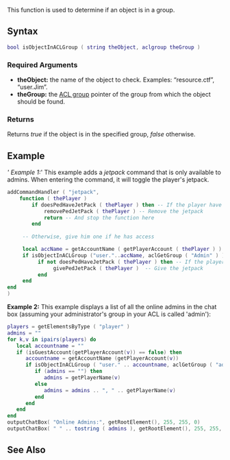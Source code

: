 This function is used to determine if an object is in a group.

Syntax
------

``` lua
bool isObjectInACLGroup ( string theObject, aclgroup theGroup )
```

### Required Arguments

-   **theObject:** the name of the object to check. Examples: “resource.ctf”, “user.Jim”.
-   **theGroup:** the [ACL group](/docs/ACL_group.md "wikilink") pointer of the group from which the object should be found.

### Returns

Returns *true* if the object is in the specified group, *false* otherwise.

Example
-------

*' Example 1:*' This example adds a *jetpack* command that is only available to admins. When entering the command, it will toggle the player's jetpack.

``` lua
addCommandHandler ( "jetpack",
    function ( thePlayer )
        if doesPedHaveJetPack ( thePlayer ) then -- If the player have a jetpack already, remove it
            removePedJetPack ( thePlayer ) -- Remove the jetpack
            return -- And stop the function here
        end
        
     -- Otherwise, give him one if he has access

     local accName = getAccountName ( getPlayerAccount ( thePlayer ) ) -- get his account name
     if isObjectInACLGroup ("user."..accName, aclGetGroup ( "Admin" ) ) then -- Does he have access to Admin functions?
          if not doesPedHaveJetPack ( thePlayer ) then -- If the player doesn't have a jetpack give it.
               givePedJetPack ( thePlayer )  -- Give the jetpack
          end
     end
end
)
```

**Example 2:** This example displays a list of all the online admins in the chat box (assuming your administrator's group in your ACL is called 'admin'):

``` lua
players = getElementsByType ( "player" )
admins = ""
for k,v in ipairs(players) do
   local accountname = ""
   if (isGuestAccount(getPlayerAccount(v)) == false) then
      accountname = getAccountName (getPlayerAccount(v))
      if isObjectInACLGroup ( "user." .. accountname, aclGetGroup ( "admin" ) ) then
         if (admins == "") then
            admins = getPlayerName(v)
         else
            admins = admins .. ", " .. getPlayerName(v)
         end
      end
   end
end
outputChatBox( "Online Admins:", getRootElement(), 255, 255, 0)
outputChatBox( " " .. tostring ( admins ), getRootElement(), 255, 255, 0)
```

See Also
--------
